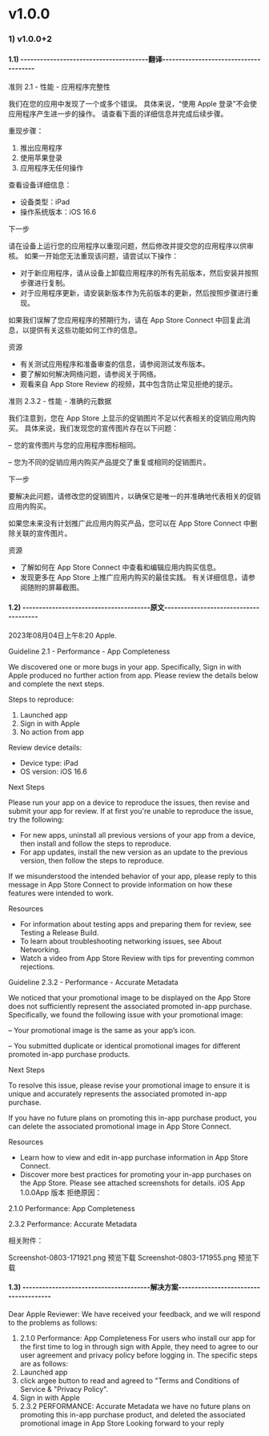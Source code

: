 # v1.0.0

### 1) v1.0.0+2

#### 1.1) ---------------------------------------翻译-------------------------------------- 

准则 2.1 - 性能 - 应用程序完整性


我们在您的应用中发现了一个或多个错误。 具体来说，“使用 Apple 登录”不会使应用程序产生进一步的操作。 请查看下面的详细信息并完成后续步骤。

重现步骤：

1. 推出应用程序
2. 使用苹果登录
3. 应用程序无任何操作

查看设备详细信息：

- 设备类型：iPad
- 操作系统版本：iOS 16.6

下一步

请在设备上运行您的应用程序以重现问题，然后修改并提交您的应用程序以供审核。 如果一开始您无法重现该问题，请尝试以下操作：

- 对于新应用程序，请从设备上卸载应用程序的所有先前版本，然后安装并按照步骤进行复制。
- 对于应用程序更新，请安装新版本作为先前版本的更新，然后按照步骤进行重现。

如果我们误解了您应用程序的预期行为，请在 App Store Connect 中回复此消息，以提供有关这些功能如何工作的信息。

资源

- 有关测试应用程序和准备审查的信息，请参阅测试发布版本。
- 要了解如何解决网络问题，请参阅关于网络。
- 观看来自 App Store Review 的视频，其中包含防止常见拒绝的提示。


准则 2.3.2 - 性能 - 准确的元数据


我们注意到，您在 App Store 上显示的促销图片不足以代表相关的促销应用内购买。 具体来说，我们发现您的宣传图片存在以下问题：

– 您的宣传图片与您的应用程序图标相同。

– 您为不同的促销应用内购买产品提交了重复或相同的促销图片。


下一步

要解决此问题，请修改您的促销图片，以确保它是唯一的并准确地代表相关的促销应用内购买。

如果您未来没有计划推广此应用内购买产品，您可以在 App Store Connect 中删除关联的宣传图片。

资源

- 了解如何在 App Store Connect 中查看和编辑应用内购买信息。
- 发现更多在 App Store 上推广应用内购买的最佳实践。
有关详细信息，请参阅随附的屏幕截图。 

#### 1.2) ---------------------------------------原文-------------------------------------- 

2023年08月04日上午8:20 Apple.   

Guideline 2.1 - Performance - App Completeness


We discovered one or more bugs in your app. Specifically, Sign in with Apple produced no further action from app. Please review the details below and complete the next steps. 

Steps to reproduce: 

1. Launched app
2. Sign in with Apple
3. No action from app

Review device details:

- Device type: iPad 
- OS version: iOS 16.6

Next Steps

Please run your app on a device to reproduce the issues, then revise and submit your app for review. If at first you're unable to reproduce the issue, try the following: 

- For new apps, uninstall all previous versions of your app from a device, then install and follow the steps to reproduce. 
- For app updates, install the new version as an update to the previous version, then follow the steps to reproduce.

If we misunderstood the intended behavior of your app, please reply to this message in App Store Connect to provide information on how these features were intended to work.

Resources

- For information about testing apps and preparing them for review, see Testing a Release Build. 
- To learn about troubleshooting networking issues, see About Networking.
- Watch a video from App Store Review with tips for preventing common rejections. 


Guideline 2.3.2 - Performance - Accurate Metadata


We noticed that your promotional image to be displayed on the App Store does not sufficiently represent the associated promoted in-app purchase. Specifically, we found the following issue with your promotional image:

– Your promotional image is the same as your app’s icon.

– You submitted duplicate or identical promotional images for different promoted in-app purchase products. 


Next Steps

To resolve this issue, please revise your promotional image to ensure it is unique and accurately represents the associated promoted in-app purchase. 

If you have no future plans on promoting this in-app purchase product, you can delete the associated promotional image in App Store Connect. 

Resources

- Learn how to view and edit in-app purchase information in App Store Connect.
- Discover more best practices for promoting your in-app purchases on the App Store.
Please see attached screenshots for details. 
iOS App 1.0.0App 版本
拒绝原因：

2.1.0 Performance: App Completeness

2.3.2 Performance: Accurate Metadata

相关附件：

Screenshot-0803-171921.png
预览下载
Screenshot-0803-171955.png
预览下载

#### 1.3) ---------------------------------------解决方案-------------------------------------- 

Dear Apple Reviewer:
We have received your feedback, and we will respond to the problems as follows:
1. 2.1.0 Performance: App Completeness
For users who install our app for the first time to log in through sign with Apple, they need to agree to our user agreement and privacy policy before logging in. The specific steps are as follows:
1. Launched app
2. click argee button to read and agreed to "Terms and Conditions of Service & "Privacy Policy".
3. Sign in with Apple
2. 2.3.2 PERFORMANCE: Accurate Metadata
we have no future plans on promoting this in-app purchase product, and deleted the associated promotional image in App Store
Looking forward to your reply

